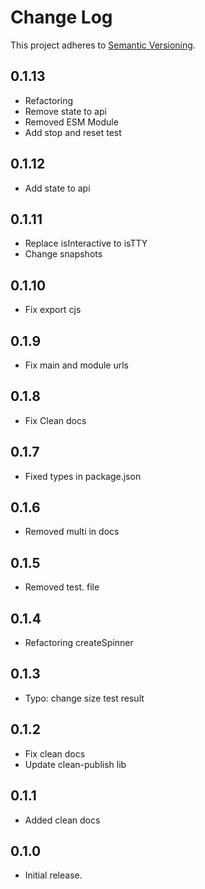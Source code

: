 # Change Log
This project adheres to [Semantic Versioning](http://semver.org/).

## 0.1.13
* Refactoring
* Remove state to api
* Removed ESM Module
* Add stop and reset test

## 0.1.12
* Add state to api

## 0.1.11
* Replace isInteractive to isTTY
* Change snapshots

## 0.1.10
* Fix export cjs

## 0.1.9
* Fix main and module urls

## 0.1.8
* Fix Clean docs

## 0.1.7
* Fixed types in package.json

## 0.1.6
* Removed multi in docs

## 0.1.5
* Removed test. file

## 0.1.4
* Refactoring createSpinner

## 0.1.3
* Typo: change size test result

## 0.1.2
* Fix clean docs
* Update clean-publish lib

## 0.1.1
* Added clean docs

## 0.1.0
* Initial release.
